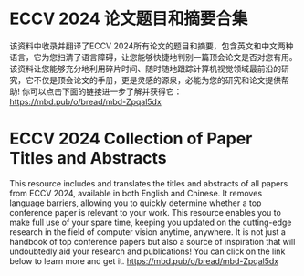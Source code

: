 # ECCV 2024 论文题目和摘要合集

该资料中收录并翻译了ECCV 2024所有论文的题目和摘要，包含英文和中文两种语言，它为您扫清了语言障碍，让您能够快捷地判别一篇顶会论文是否对您有用。
该资料让您能够充分地利用碎片时间、随时随地跟踪计算机视觉领域最前沿的研究，它不仅是顶会论文的手册，更是灵感的源泉，必能为您的研究和论文提供帮助!
你可以点击下面的链接进一步了解并获得它：
https://mbd.pub/o/bread/mbd-Zpqal5dx

# ECCV 2024 Collection of Paper Titles and Abstracts
This resource includes and translates the titles and abstracts of all papers from ECCV 2024, available in both English and Chinese. It removes language barriers, allowing you to quickly determine whether a top conference paper is relevant to your work.
This resource enables you to make full use of your spare time, keeping you updated on the cutting-edge research in the field of computer vision anytime, anywhere. It is not just a handbook of top conference papers but also a source of inspiration that will undoubtedly aid your research and publications!
You can click on the link below to learn more and get it.
https://mbd.pub/o/bread/mbd-Zpqal5dx
